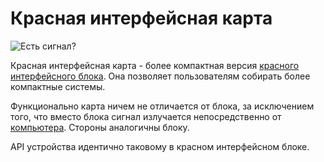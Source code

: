 # Красная интерфейсная карта
![Есть сигнал?](item:better_cc:redstone_interface_card)

Красная интерфейсная карта - более компактная версия [красного интерфейсного блока](../block/redstone_interface.md). Она позволяет пользователям собирать более компактные системы.

Функционально карта ничем не отличается от блока, за исключением того, что вместо блока сигнал излучается непосредственно от [компьютера](../block/computer.md). Стороны аналогичны блоку.

API устройства идентично таковому в красном интерфейсном блоке.
